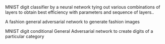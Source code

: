 MNIST digit classifier by a neural network tying out various combinations of layers to obtain best efficiency with parameters and sequence of layers..

A fashion general adversarial network to generate fashion images

MNIST digit conditional General Adversarial network to create digits of a particular category
